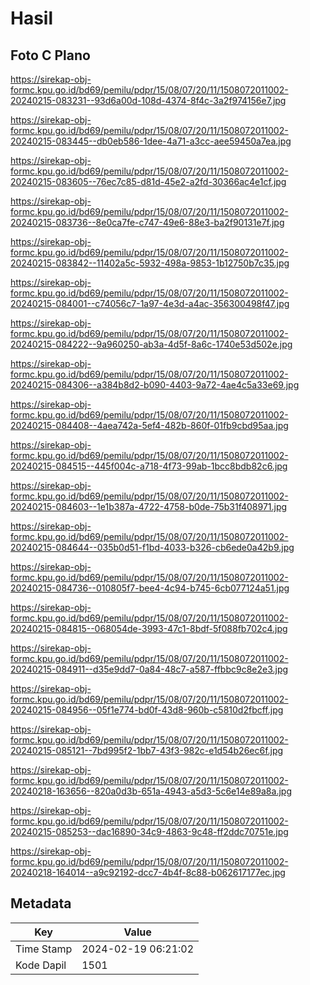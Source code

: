 # Hasil

## Foto C Plano

https://sirekap-obj-formc.kpu.go.id/bd69/pemilu/pdpr/15/08/07/20/11/1508072011002-20240215-083231--93d6a00d-108d-4374-8f4c-3a2f974156e7.jpg

https://sirekap-obj-formc.kpu.go.id/bd69/pemilu/pdpr/15/08/07/20/11/1508072011002-20240215-083445--db0eb586-1dee-4a71-a3cc-aee59450a7ea.jpg

https://sirekap-obj-formc.kpu.go.id/bd69/pemilu/pdpr/15/08/07/20/11/1508072011002-20240215-083605--76ec7c85-d81d-45e2-a2fd-30366ac4e1cf.jpg

https://sirekap-obj-formc.kpu.go.id/bd69/pemilu/pdpr/15/08/07/20/11/1508072011002-20240215-083736--8e0ca7fe-c747-49e6-88e3-ba2f90131e7f.jpg

https://sirekap-obj-formc.kpu.go.id/bd69/pemilu/pdpr/15/08/07/20/11/1508072011002-20240215-083842--11402a5c-5932-498a-9853-1b12750b7c35.jpg

https://sirekap-obj-formc.kpu.go.id/bd69/pemilu/pdpr/15/08/07/20/11/1508072011002-20240215-084001--c74056c7-1a97-4e3d-a4ac-356300498f47.jpg

https://sirekap-obj-formc.kpu.go.id/bd69/pemilu/pdpr/15/08/07/20/11/1508072011002-20240215-084222--9a960250-ab3a-4d5f-8a6c-1740e53d502e.jpg

https://sirekap-obj-formc.kpu.go.id/bd69/pemilu/pdpr/15/08/07/20/11/1508072011002-20240215-084306--a384b8d2-b090-4403-9a72-4ae4c5a33e69.jpg

https://sirekap-obj-formc.kpu.go.id/bd69/pemilu/pdpr/15/08/07/20/11/1508072011002-20240215-084408--4aea742a-5ef4-482b-860f-01fb9cbd95aa.jpg

https://sirekap-obj-formc.kpu.go.id/bd69/pemilu/pdpr/15/08/07/20/11/1508072011002-20240215-084515--445f004c-a718-4f73-99ab-1bcc8bdb82c6.jpg

https://sirekap-obj-formc.kpu.go.id/bd69/pemilu/pdpr/15/08/07/20/11/1508072011002-20240215-084603--1e1b387a-4722-4758-b0de-75b31f408971.jpg

https://sirekap-obj-formc.kpu.go.id/bd69/pemilu/pdpr/15/08/07/20/11/1508072011002-20240215-084644--035b0d51-f1bd-4033-b326-cb6ede0a42b9.jpg

https://sirekap-obj-formc.kpu.go.id/bd69/pemilu/pdpr/15/08/07/20/11/1508072011002-20240215-084736--010805f7-bee4-4c94-b745-6cb077124a51.jpg

https://sirekap-obj-formc.kpu.go.id/bd69/pemilu/pdpr/15/08/07/20/11/1508072011002-20240215-084815--068054de-3993-47c1-8bdf-5f088fb702c4.jpg

https://sirekap-obj-formc.kpu.go.id/bd69/pemilu/pdpr/15/08/07/20/11/1508072011002-20240215-084911--d35e9dd7-0a84-48c7-a587-ffbbc9c8e2e3.jpg

https://sirekap-obj-formc.kpu.go.id/bd69/pemilu/pdpr/15/08/07/20/11/1508072011002-20240215-084956--05f1e774-bd0f-43d8-960b-c5810d2fbcff.jpg

https://sirekap-obj-formc.kpu.go.id/bd69/pemilu/pdpr/15/08/07/20/11/1508072011002-20240215-085121--7bd995f2-1bb7-43f3-982c-e1d54b26ec6f.jpg

https://sirekap-obj-formc.kpu.go.id/bd69/pemilu/pdpr/15/08/07/20/11/1508072011002-20240218-163656--820a0d3b-651a-4943-a5d3-5c6e14e89a8a.jpg

https://sirekap-obj-formc.kpu.go.id/bd69/pemilu/pdpr/15/08/07/20/11/1508072011002-20240215-085253--dac16890-34c9-4863-9c48-ff2ddc70751e.jpg

https://sirekap-obj-formc.kpu.go.id/bd69/pemilu/pdpr/15/08/07/20/11/1508072011002-20240218-164014--a9c92192-dcc7-4b4f-8c88-b062617177ec.jpg


## Metadata

| Key        | Value               |
| ---------- | ------------------- |
| Time Stamp | 2024-02-19 06:21:02 |
| Kode Dapil | 1501                |



